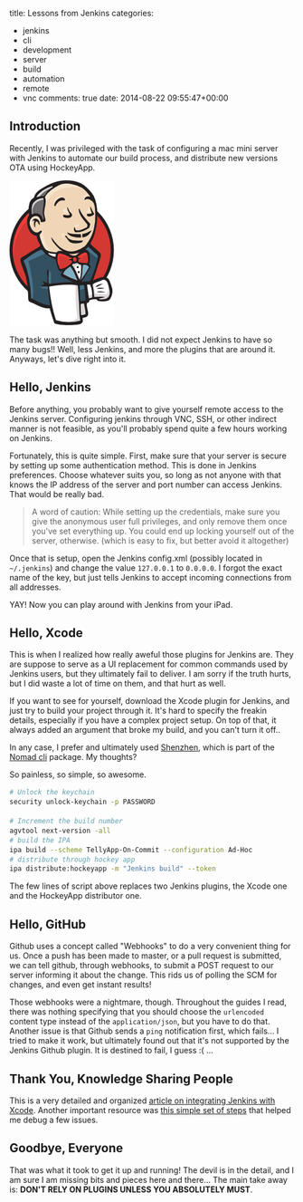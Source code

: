 title: Lessons from Jenkins
categories:
- jenkins
- cli
- development
- server
- build
- automation
- remote
- vnc
comments: true
date: 2014-08-22 09:55:47+00:00

## Introduction

Recently, I was privileged with the task of configuring a mac mini server with Jenkins to automate our build process, and distribute new versions OTA using HockeyApp.

![image](/images/jenkins-logo.png)

The task was anything but smooth. I did not expect Jenkins to have so many bugs!! Well, less Jenkins, and more the plugins that are around it. Anyways, let's dive right into it.

## Hello, Jenkins

Before anything, you probably want to give yourself remote access to the Jenkins server. Configuring jenkins through VNC, SSH, or other indirect manner is not feasible, as you'll probably spend quite a few hours working on Jenkins.

Fortunately, this is quite simple. First, make sure that your server is secure by setting up some authentication method. This is done in Jenkins preferences. Choose whatever suits you, so long as not anyone with that knows the IP address of the server and port number can access Jenkins. That would be really bad.

> A word of caution: While setting up the credentials, make sure you give the anonymous user full privileges, and only remove them once you've set everything up. You could end up locking yourself out of the server, otherwise. (which is easy to fix, but better avoid it altogether)

Once that is setup, open the Jenkins config.xml (possibly located in `~/.jenkins`) and change the value `127.0.0.1` to `0.0.0.0`. I forgot the exact name of the key, but just tells Jenkins to accept incoming connections from all addresses.

YAY! Now you can play around with Jenkins from your iPad.

## Hello, Xcode

This is when I realized how really aweful those plugins for Jenkins are. They are suppose to serve as a UI replacement for common commands used by Jenkins users, but they ultimately fail to deliver. I am sorry if the truth hurts, but I did waste a lot of time on them, and that hurt as well.

If you want to see for yourself, download the Xcode plugin for Jenkins, and just try to build your project through it. It's hard to specify the freakin details, especially if you have a complex project setup. On top of that, it always added an argument that broke my build, and you can't turn it off..

In any case, I prefer and ultimately used [Shenzhen](https://github.com/nomad/shenzhen), which is part of the [Nomad cli](http://nomad-cli.com) package. My thoughts?

So painless, so simple, so awesome.

```bash
# Unlock the keychain
security unlock-keychain -p PASSWORD

# Increment the build number
agvtool next-version -all
# build the IPA
ipa build --scheme TellyApp-On-Commit --configuration Ad-Hoc
# distribute through hockey app
ipa distribute:hockeyapp -m "Jenkins build" --token

```

The few lines of script above replaces two Jenkins plugins, the Xcode one and the HockeyApp distributor one.

## Hello, GitHub

Github uses a concept called "Webhooks" to do a very convenient thing for us. Once a push has been made to master, or a pull request is submitted, we can tell github, through webhooks, to submit a POST request to our server informing it about the change. This rids us of polling the SCM for changes, and even get instant results!

Those webhooks were a nightmare, though. Throughout the guides I read, there was nothing specifying that you should choose the `urlencoded` content type instead of the `application/json`, but you have to do that. Another issue is that Github sends a `ping` notification first, which fails... I tried to make it work, but ultimately found out that it's not supported by the Jenkins Github plugin. It is destined to fail, I guess :( ... 

## Thank You, Knowledge Sharing People

This is a very detailed and organized [article on integrating Jenkins with Xcode](http://orangejuiceliberationfront.com/setting-up-jenkins-for-github-and-xcode-with-nightlies/). Another important resource was [this simple set of steps](http://blog.denivip.ru/index.php/2014/01/how-to-configure-jenkins-ci-on-mac-os-x-to-build-android-and-ios-phonegapcordova-apps-and-deliver-them-to-testflighthockeyapp/?lang=en) that helped me debug a few issues.

## Goodbye, Everyone

That was what it took to get it up and running! The devil is in the detail, and I am sure I am missing bits and pieces here and there... The main take away is: __DON'T RELY ON PLUGINS UNLESS YOU ABSOLUTELY MUST__.

